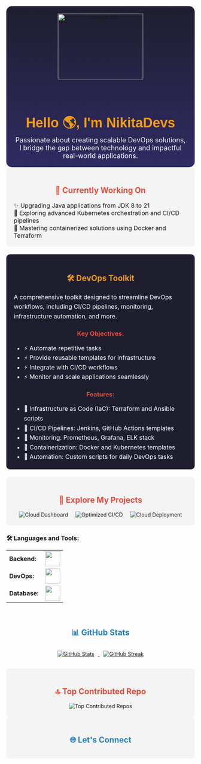 <!-- HEADER -->
<div style="text-align:center; background: linear-gradient(to bottom, #1e1e2f, #302b63); padding: 20px; border-radius: 15px;">
  <img src="https://media.giphy.com/media/qgQUggAC3Pfv687qPC/giphy.gif" alt="DevOps GIF" style="width: 70%; max-height: 250px; object-fit: cover; border-radius: 10px; margin-bottom: 15px;">
  <h1 style="color: #F39C12; font-family: 'Arial', sans-serif; font-size: 36px; margin: 0;">Hello 🌎, I'm NikitaDevs</h1>
  <p style="color: #FFF; font-size: 18px; max-width: 600px; margin: auto;">Passionate about creating scalable DevOps solutions, I bridge the gap between technology and impactful real-world applications.</p>
</div>

<!-- CURRENTLY WORKING ON -->
<div style="background-color:#f4f4f4; padding: 20px; border-radius: 10px;">
  <h2 style="text-align: center; color: #E74C3C;">🔭 Currently Working On</h2>
  <ul style="list-style-type: none; padding: 0; font-size: 16px; max-width: 800px; margin: auto;">
    <li>✨ Upgrading Java applications from JDK 8 to 21</li>
    <li>🌱 Exploring advanced Kubernetes orchestration and CI/CD pipelines</li>
    <li>💬 Mastering containerized solutions using Docker and Terraform</li>
  </ul>
</div>

<!-- DEVOPS TOOLKIT -->
<div style="background-color:#1e1e2f; color: white; padding: 20px; border-radius: 10px; margin: 20px 0;">
  <h2 style="text-align: center; color: #F39C12;">🛠️ DevOps Toolkit</h2>
  <p style="font-size: 16px; line-height: 1.6; max-width: 800px; margin: auto;">A comprehensive toolkit designed to streamline DevOps workflows, including CI/CD pipelines, monitoring, infrastructure automation, and more.</p>
  <h3 style="text-align: center; color: #E74C3C;">Key Objectives:</h3>
  <ul style="font-size: 16px; line-height: 1.6; max-width: 800px; margin: auto;">
    <li>⚡ Automate repetitive tasks</li>
    <li>⚡ Provide reusable templates for infrastructure</li>
    <li>⚡ Integrate with CI/CD workflows</li>
    <li>⚡ Monitor and scale applications seamlessly</li>
  </ul>
  <h3 style="text-align: center; color: #E74C3C;">Features:</h3>
  <ul style="font-size: 16px; line-height: 1.6; max-width: 800px; margin: auto;">
    <li>🔹 Infrastructure as Code (IaC): Terraform and Ansible scripts</li>
    <li>🔹 CI/CD Pipelines: Jenkins, GitHub Actions templates</li>
    <li>🔹 Monitoring: Prometheus, Grafana, ELK stack</li>
    <li>🔹 Containerization: Docker and Kubernetes templates</li>
    <li>🔹 Automation: Custom scripts for daily DevOps tasks</li>
  </ul>
</div>

<!-- FEATURED PROJECTS -->
<div id="projects" style="background-color:#f4f4f4; padding: 20px; border-radius: 10px;">
  <h2 style="text-align: center; color: #E74C3C;">🚀 Explore My Projects</h2>
  <div style="display: flex; justify-content: center; flex-wrap: wrap; gap: 20px;">
    <a href="https://github.com/NikitaDevs/Project1" style="text-decoration:none;">
      <img src="https://img.shields.io/badge/Cloud_Dashboard-000000?style=for-the-badge&logo=github&logoColor=white" alt="Cloud Dashboard" />
    </a>
    <a href="https://github.com/NikitaDevs/Project2" style="text-decoration:none;">
      <img src="https://img.shields.io/badge/Optimized_CI%2FCD-FF69B4?style=for-the-badge&logo=github&logoColor=white" alt="Optimized CI/CD" />
    </a>
    <a href="https://github.com/NikitaDevs/Project3" style="text-decoration:none;">
      <img src="https://img.shields.io/badge/Cloud_Deployment-00c6ff?style=for-the-badge&logo=github&logoColor=white" alt="Cloud Deployment" />
    </a>
  </div>
</div>

<!-- TECH STACK -->
<h3 align="left">🛠️ Languages and Tools:</h3>
<table>
    <tr>
        <td style="font-weight: bold; padding-right: 10px; vertical-align: center; border: none;">Backend:</td>
        <td><img height="40" src="https://skillicons.dev/icons?i=java,spring,python,nodejs,dotnet"/></td>
    </tr>
    <tr>
        <td style="font-weight: bold; padding-right: 10px; vertical-align: center;">DevOps:</td>
        <td><img height="40" src="https://skillicons.dev/icons?i=docker,kubernetes,terraform,jenkins,githubactions"/></td>
    </tr>
    <tr>
        <td style="font-weight: bold; padding-right: 10px; vertical-align: center;">Database:</td>
        <td><img height="40" src="https://skillicons.dev/icons?i=mysql,postgresql,mongodb"/></td>
    </tr>
</table>

<!-- GITHUB STATS -->
<div style="padding: 20px; text-align: center;">
  <h2 style="color: #2980B9;">📊 GitHub Stats</h2>
  <div align="center">
    <a href="https://github.com/NikitaDevs">
      <img src="https://github-readme-stats.vercel.app/api?username=NikitaDevs&show_icons=true&locale=en&layout=compact&theme=tokyonight" alt="GitHub Stats" style="margin: 10px;">
    </a>
    <a href="https://github.com/NikitaDevs">
      <img src="https://github-readme-streak-stats.herokuapp.com/?user=NikitaDevs&&theme=tokyonight" alt="GitHub Streak" style="margin: 10px;">
    </a>
  </div>
</div>

<!-- TOP CONTRIBUTED REPOS -->
<div style="padding: 20px; text-align: center; background-color:#f4f4f4; border-radius: 10px;">
  <h2 style="color: #E74C3C;">🔝 Top Contributed Repo</h2>
  <img src="https://github-contributor-stats.vercel.app/api?username=NikitaDevs&limit=5&theme=shadow_blue&combine_all_yearly_contributions=true" alt="Top Contributed Repos">
</div>

<!-- CONNECT -->
<div id="connect" style="background-color:#f4f4f4; padding: 20px; border-radius: 10px;">
  <h2 style="text-align: center; color: #2980B9;">🌐 Let's Connect</h2>
  <div style="display: flex; justify-content: center; flex-wrap: wrap; gap: 15px;">
    <a href="https://twitter.com/NikitaDevs" target="blank"><i class="devicon-twitter-original" style="font-size:40px;"></i></a>
    <a href="https://www.linkedin.com/in/NikitaDevs/" target="blank"><i class="devicon-linkedin-plain colored" style="font-size:40px;"></i></a>
  </div>
</div>
</div>

